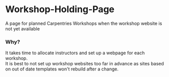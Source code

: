 # Workshop-Holding-Page
A page for planned Carpentries Workshops when the workshop website is not yet available

### Why?
It takes time to allocate instructors and set up a webpage for each workshop.   
It is best to not set up workshop websites too far in advance as sites based on out of date templates won't rebuild after a change.


